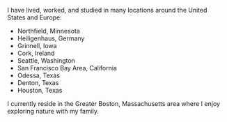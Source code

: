 I have lived, worked, and studied in many locations around the United States and Europe:
* Northfield, Minnesota
* Heiligenhaus, Germany
* Grinnell, Iowa
* Cork, Ireland
* Seattle, Washington
* San Francisco Bay Area, California
* Odessa, Texas
* Denton, Texas
* Houston, Texas

I currently reside in the Greater Boston, Massachusetts area where I enjoy exploring nature with my family.
